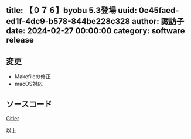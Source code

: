 title: 【０７６】byobu 5.3登場
uuid: 0e45faed-ed1f-4dc9-b578-844be228c328
author: 諏訪子
date: 2024-02-27 00:00:00
category: software release
----
## 変更
* Makefileの修正
* macOS対応

## ソースコード
[Gitler](https://gitler.moe/suwako/byobu)

以上
